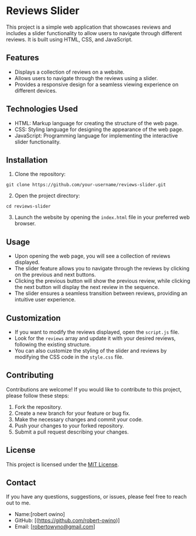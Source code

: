 
# Reviews Slider

This project is a simple web application that showcases reviews and includes a slider functionality to allow users to navigate through different reviews. It is built using HTML, CSS, and JavaScript.

## Features

- Displays a collection of reviews on a website.
- Allows users to navigate through the reviews using a slider.
- Provides a responsive design for a seamless viewing experience on different devices.

## Technologies Used

- HTML: Markup language for creating the structure of the web page.
- CSS: Styling language for designing the appearance of the web page.
- JavaScript: Programming language for implementing the interactive slider functionality.

## Installation

1. Clone the repository:

```
git clone https://github.com/your-username/reviews-slider.git
```

2. Open the project directory:

```
cd reviews-slider
```

3. Launch the website by opening the `index.html` file in your preferred web browser.

## Usage

- Upon opening the web page, you will see a collection of reviews displayed.
- The slider feature allows you to navigate through the reviews by clicking on the previous and next buttons.
- Clicking the previous button will show the previous review, while clicking the next button will display the next review in the sequence.
- The slider ensures a seamless transition between reviews, providing an intuitive user experience.

## Customization

- If you want to modify the reviews displayed, open the `script.js` file.
- Look for the `reviews` array and update it with your desired reviews, following the existing structure.
- You can also customize the styling of the slider and reviews by modifying the CSS code in the `style.css` file.

## Contributing

Contributions are welcome! If you would like to contribute to this project, please follow these steps:

1. Fork the repository.
2. Create a new branch for your feature or bug fix.
3. Make the necessary changes and commit your code.
4. Push your changes to your forked repository.
5. Submit a pull request describing your changes.

## License

This project is licensed under the [MIT License](LICENSE).



## Contact

If you have any questions, suggestions, or issues, please feel free to reach out to me.

- Name:[robert owino]
- GitHub: [(https://github.com/robert-owino)]
- Email: [robertowyno@gmail.com]



